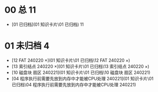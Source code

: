 # 00 总 11

*  [01 已归档](01 知识卡片\01 已归档)   11



# 01 未归档 4

* [12 FAT 240220 ×](01 知识卡片\01 已归档\12 FAT 240220 ×) 
*  [13 索引结点 240220 ×](01 知识卡片\01 已归档\13 索引结点 240220 ×) 
*  [10 磁盘块 扇区 240221](01 知识卡片\01 已归档\10 磁盘块 扇区 240221) 
*  [04 程序执行前需要先放到内存中才能被CPU处理 240221](01 知识卡片\01 已归档\04 程序执行前需要先放到内存中才能被CPU处理 240221) 